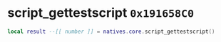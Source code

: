 # script_gettestscript `0x191658C0`

```lua
local result --[[ number ]] = natives.core.script_gettestscript()
```